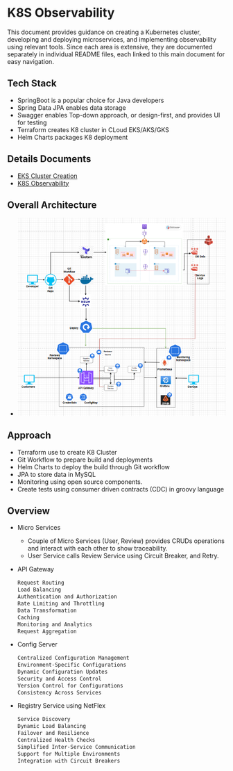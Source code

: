 # K8S Observability

This document provides guidance on creating a Kubernetes cluster, developing and deploying microservices, and implementing observability using relevant tools. Since each area is extensive, they are documented separately in individual README files, each linked to this main document for easy navigation.

## Tech Stack

 - SpringBoot is a popular choice for Java developers
 - Spring Data JPA enables data storage
 - Swagger enables Top-down approach, or design-first, and provides UI for testing
 - Terraform creates K8 cluster in CLoud EKS/AKS/GKS
 - Helm Charts packages K8 deployment
  
 ## Details Documents

 - [EKS Cluster Creation](./EKS_CREATTION.md)
 - [K8S Observability](./OBSERVABILITY.md)

 ## Overall Architecture

  -  <img src="images/K8-Obervability-Architecture.png"/>

  ## Approach

  - Terraform use to create K8 Cluster
  - Git Workflow to prepare build and deployments
  - Helm Charts to deploy the build through Git workflow
  - JPA to store data in MySQL
  - Monitoring using open source components.
  - Create tests using consumer driven contracts (CDC) in groovy language

  ## Overview

  * Micro Services
      
      - Couple of Micro Services (User, Review) provides CRUDs operations and interact with each other to show traceability.
      - User Service calls Review Service using Circuit Breaker, and Retry.

  * API Gateway

        Request Routing
        Load Balancing
        Authentication and Authorization
        Rate Limiting and Throttling
        Data Transformation
        Caching
        Monitoring and Analytics
        Request Aggregation

  * Config Server

        Centralized Configuration Management
        Environment-Specific Configurations
        Dynamic Configuration Updates
        Security and Access Control
        Version Control for Configurations
        Consistency Across Services

  - Registry Service using NetFlex

        Service Discovery
        Dynamic Load Balancing
        Failover and Resilience
        Centralized Health Checks
        Simplified Inter-Service Communication
        Support for Multiple Environments
        Integration with Circuit Breakers
 

